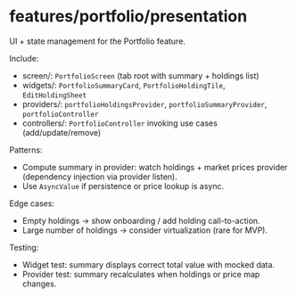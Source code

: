# features/portfolio/presentation

UI + state management for the Portfolio feature.

Include:
- screen/: `PortfolioScreen` (tab root with summary + holdings list)
- widgets/: `PortfolioSummaryCard`, `PortfolioHoldingTile`, `EditHoldingSheet`
- providers/: `portfolioHoldingsProvider`, `portfolioSummaryProvider`, `portfolioController`
- controllers/: `PortfolioController` invoking use cases (add/update/remove)

Patterns:
- Compute summary in provider: watch holdings + market prices provider (dependency injection via provider listen).
- Use `AsyncValue` if persistence or price lookup is async.

Edge cases:
- Empty holdings -> show onboarding / add holding call-to-action.
- Large number of holdings -> consider virtualization (rare for MVP).

Testing:
- Widget test: summary displays correct total value with mocked data.
- Provider test: summary recalculates when holdings or price map changes.

